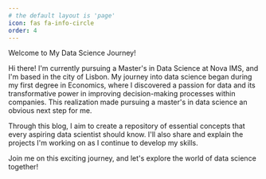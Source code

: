 ```yaml
---
# the default layout is 'page'
icon: fas fa-info-circle
order: 4
---
```



Welcome to My Data Science Journey!

Hi there! I'm currently pursuing a Master's in Data Science at Nova IMS, and I'm based in the city of Lisbon. My journey into data science began during my first degree in Economics, where I discovered a passion for data and its transformative power in improving decision-making processes within companies. This realization made pursuing a master's in data science an obvious next step for me.

Through this blog, I aim to create a  repository of essential concepts that every aspiring data scientist should know. I'll also share and explain the projects I'm working on as I continue to develop my skills.

Join me on this exciting journey, and let's explore the world of data science together!
